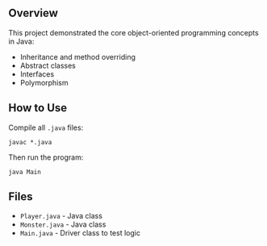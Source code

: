 ## Overview
This project demonstrated the core object-oriented programming concepts in Java:
- Inheritance and method overriding
- Abstract classes
- Interfaces
- Polymorphism


## How to Use
Compile all `.java` files:
```
javac *.java
```
Then run the program:
```
java Main
```

## Files
- `Player.java` - Java class
- `Monster.java` - Java class
- `Main.java` - Driver class to test logic
